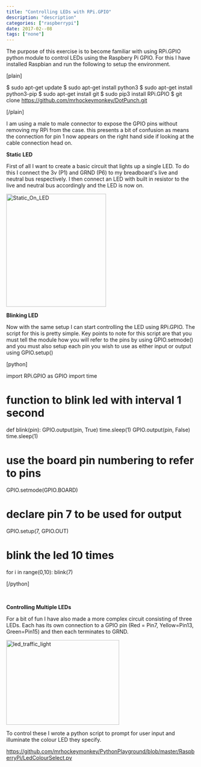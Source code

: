 ```yaml
---
title: "Controlling LEDs with RPi.GPIO"
description: "description"
categories: ["raspberrypi"]
date: 2017-02--08
tags: ["none"]
---
```


The purpose of this exercise is to become familiar with using RPi.GPIO python module to control LEDs using the Raspbery Pi GPIO. For this I have installed Raspbian and run the following to setup the environment.

[plain]

$ sudo apt-get update
$ sudo apt-get install python3
$ sudo apt-get install python3-pip
$ sudo apt-get install git
$ sudo pip3 install RPi.GPIO
$ git clone https://github.com/mrhockeymonkey/DotPunch.git

[/plain]

I am using a male to male connector to expose the GPIO pins without removing my RPi from the case. this presents a bit of confusion as means the connection for pin 1 now appears on the right hand side if looking at the cable connection head on.

<strong>Static LED</strong>

First of all I want to create a basic circuit that lights up a single LED. To do this I connect the 3v (P1) and GRND (P6) to my breadboard's live and neutral bus respectively. I then connect an LED with built in resistor to the live and neutral bus accordingly and the LED is now on.

<a href="http://scottsan.co.uk/wp-content/uploads/2017/02/Static_On_LED.jpg"><img class="wp-image-472 size-medium aligncenter" src="http://scottsan.co.uk/wp-content/uploads/2017/02/Static_On_LED-265x300.jpg" alt="Static_On_LED" width="265" height="300" /></a>

<strong>Blinking LED</strong>

Now with the same setup I can start controlling the LED using RPi.GPIO. The script for this is pretty simple. Key points to note for this script are that you must tell the module how you will refer to the pins by using GPIO.setmode() and you must also setup each pin you wish to use as either input or output using GPIO.setup()

[python]

import RPi.GPIO as GPIO
import time

# function to blink led with interval 1 second
def blink(pin):
   GPIO.output(pin, True)
   time.sleep(1)
   GPIO.output(pin, False)
   time.sleep(1)

# use the board pin numbering to refer to pins
GPIO.setmode(GPIO.BOARD)

# declare pin 7 to be used for output
GPIO.setup(7, GPIO.OUT)

# blink the led 10 times
for i in range(0,10):
   blink(7)

[/python]

&nbsp;

<strong>Controlling Multiple LEDs</strong>

For a bit of fun I have also made a more complex circuit consisting of three LEDs. Each has its own connection to a GPIO pin (Red = Pin7, Yellow=Pin13, Green=Pin15) and then each terminates to GRND.

<a href="http://scottsan.co.uk/wp-content/uploads/2017/02/led_traffic_light.jpg"><img class="aligncenter wp-image-479 size-medium" src="http://scottsan.co.uk/wp-content/uploads/2017/02/led_traffic_light-300x225.jpg" alt="led_traffic_light" width="300" height="225" /></a>

To control these I wrote a python script to prompt for user input and illuminate the colour LED they specify.

<a href="https://github.com/mrhockeymonkey/PythonPlayground/blob/master/RaspberryPi/LedColourSelect.py">https://github.com/mrhockeymonkey/PythonPlayground/blob/master/RaspberryPi/LedColourSelect.py</a>

&nbsp;